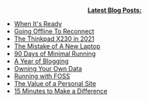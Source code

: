 <p align="center">
  <b><a href="https://atthis.link">Latest Blog Posts:</a></b>
</p>

<!-- BLOG-POST-LIST:START -->
- [When It's Ready](https://atthis.link/blog/2021/reveal.html)
- [Going Offline To Reconnect](https://atthis.link/blog/2021/stepback.html)
- [The Thinkpad X230 in 2021](https://atthis.link/blog/2021/thinkpad.html)
- [The Mistake of A New Laptop](https://atthis.link/blog/2021/reassesstech.html)
- [90 Days of Minimal Running](https://atthis.link/blog/2021/minimalrunning.html)
- [A Year of Blogging](https://atthis.link/blog/2021/oneyear.html)
- [Owning Your Own Data](https://atthis.link/blog/2021/yourowndata.html)
- [Running with FOSS](https://atthis.link/blog/2021/fossfitness.html)
- [The Value of a Personal Site](https://atthis.link/blog/2021/personalsite.html)
- [15 Minutes to Make a Difference](https://atthis.link/blog/2021/fifteenminutes.html)
<!-- BLOG-POST-LIST:END -->
